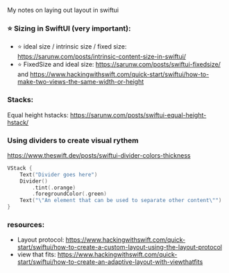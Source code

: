My notes on laying out layout in swiftui<!--more-->


### ⭐ Sizing in SwiftUI (very important):
- ⭐ ideal size / intrinsic size / fixed size: https://sarunw.com/posts/intrinsic-content-size-in-swiftui/
- ⭐ FixedSize and ideal size: https://sarunw.com/posts/swiftui-fixedsize/ and https://www.hackingwithswift.com/quick-start/swiftui/how-to-make-two-views-the-same-width-or-height

### Stacks:
Equal height hstacks: https://sarunw.com/posts/swiftui-equal-height-hstack/

### Using dividers to create visual rythem 
https://www.theswift.dev/posts/swiftui-divider-colors-thickness
```swift
VStack {
    Text("Divider goes here")
    Divider()
        .tint(.orange)
        .foregroundColor(.green)
    Text("\"An element that can be used to separate other content\"")
}

```

### resources:
-  Layout protocol: https://www.hackingwithswift.com/quick-start/swiftui/how-to-create-a-custom-layout-using-the-layout-protocol
- view that fits: https://www.hackingwithswift.com/quick-start/swiftui/how-to-create-an-adaptive-layout-with-viewthatfits